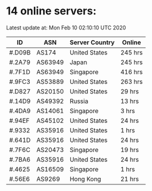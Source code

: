 # 14 online servers:

Latest update at: Mon Feb 10 02:10:10 UTC 2020

| ID | ASN | Server Country | Online |
| -- | --- | -------------- | ------ |
| #.D09B | AS174 | United States | 245 hrs |
| #.2A79 | AS63949 | Japan | 245 hrs |
| #.7F1D | AS63949 | Singapore | 416 hrs |
| #.9FC3 | AS53889 | United States | 263 hrs |
| #.D827 | AS20150 | United States | 29 hrs |
| #.14D9 | AS49392 | Russia | 13 hrs |
| #.4DA9 | AS14061 | Singapore | 3 hrs |
| #.94EF | AS45102 | United States | 24 hrs |
| #.9332 | AS35916 | United States | 1 hrs |
| #.641D | AS35916 | United States | 24 hrs |
| #.7F6C | AS20473 | Singapore | 19 hrs |
| #.7BA6 | AS35916 | United States | 24 hrs |
| #.4625 | AS16509 | Singapore | 1 hrs |
| #.56E6 | AS9269 | Hong Kong | 21 hrs |

